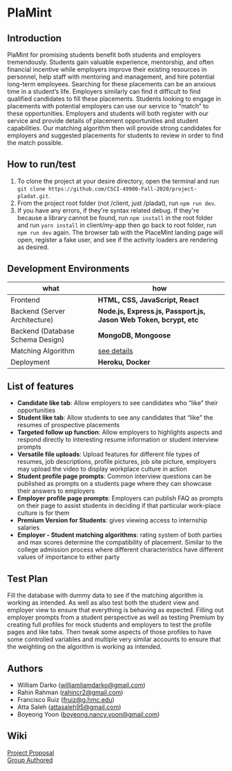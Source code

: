 # PlaMint


## Introduction
PlaMint for promising students benefit both students and employers tremendously. Students gain valuable experience, mentorship, and often financial incentive while employers improve their existing resources in personnel, help staff with mentoring and management, and hire potential long-term employees. Searching for these placements can be an anxious time in a student’s life. Employers similarly can find it difficult to find qualified candidates to fill these placements. Students looking to engage in placements with potential employers can use our service to “match” to these opportunities. Employers and students will both register with our service and provide details of placement opportunities and student capabilities. Our matching algorithm then will provide strong candidates for employers and suggested placements for students to review in order to find the match possible.


## How to run/test
1. To clone the project at your desire directory, open the terminal and run `git clone https://github.com/CSCI-49900-Fall-2020/project-pladat.git`.
2. From the project root folder (not /client, just /pladat), run `npm run dev`.
3. If you have any errors, if they're syntax related debug. If they're because a library cannot be found, run `npm install` in the root folder and run `yarn install` in client/my-app then go back to root folder, run `npm run dev` again. The browser tab with the PlaceMint landing page will open, register a fake user, and see if the activity loaders are rendering as desired.


## Development Environments
| what | how  |
|------|------|
| Frontend | __HTML, CSS, JavaScript, React__ |
| Backend (Server Architecture) | __Node.js, Express.js, Passport.js, Jason Web Token, bcrypt, etc__ |
| Backend (Database Schema Design) | __MongoDB, Mongoose__ |
| Matching Algorithm | [see details](https://github.com/CSCI-49900-Fall-2020/project-pladat/wiki/Matching-Algorithm)|
| Deployment | __Heroku, Docker__ |


## List of features
* __Candidate like tab__: Allow employers to see candidates who “like” their opportunities <br>
* __Student like tab__: Allow students to see any candidates that “like” the resumes of prospective placements<br>
* __Targeted follow up function__: Allow employers to highlights aspects and respond directly to interesting resume information or student interview prompts<br>
* __Versatile file uploads__: Upload features for different file types of resumes, job descriptions, profile pictures, job site picture, employers may upload the video to display workplace culture in action<br>
* __Student profile page prompts__: Common interview questions can be published as prompts on a students page where they can showcase their answers to employers<br>
* __Employer profile page prompts__: Employers can publish FAQ as prompts on their page to assist students in deciding if that particular work-place culture is for them<br>
* __Premium Version for Students__: gives viewing access to internship salaries<br>
* __Employer - Student matching algorithms__: rating system of both parties and max scores determine the compatibility of placement. Similar to the college admission process where different characteristics have different values of importance to either party


## Test Plan
Fill the database with dummy data to see if the matching algorithm is working as intended. As well as also test both the student view and employer view to ensure that everything is behaving as expected. Filling out employer prompts from a student perspective as well as testing Premium by creating full profiles for mock students and employers to test the profile pages and like tabs. Then tweak some aspects of those profiles to have some controlled variables and multiple very similar accounts to ensure that the weighting on the algorithm is working as intended.

## Authors
* William Darko (williamliamdarko@gmail.com)
* Rahin Rahman (rahincr2@gmail.com)
* Francisco Ruiz (fruiz@g.hmc.edu)
* Atta Saleh (attasaleh95@gmail.com)
* Boyeong Yoon (boyeong.nancy.yoon@gmail.com)


## Wiki
[Project Proposal](https://github.com/CSCI-49900-Fall-2020/project-pladat/wiki/Project-Proposal) <br>
[Group Authored](https://github.com/CSCI-49900-Fall-2020/project-pladat/wiki/Group-Authored)